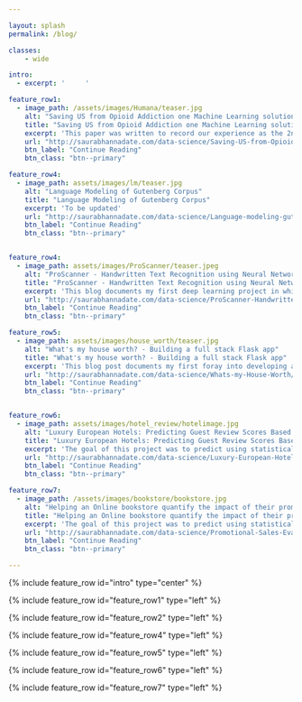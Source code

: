 ```yaml
---

layout: splash
permalink: /blog/

classes:
    - wide

intro: 
  - excerpt: '     '

feature_row1:
  - image_path: /assets/images/Humana/teaser.jpg
    alt: "Saving US from Opioid Addiction one Machine Learning solution at a time"
    title: "Saving US from Opioid Addiction one Machine Learning solution at a time"
    excerpt: 'This paper was written to record our experience as the 2nd place winners and recipients of a $15,000 reward in the 2019 Humana-Mays Healthcare Analytics Case Competition amongst 480 participating teams from across the US.'
    url: "http://saurabhannadate.com/data-science/Saving-US-from-Opioid-Addiction-one-Machine-Learning-solution-at-a-time/"
    btn_label: "Continue Reading"
    btn_class: "btn--primary"

feature_row4:
  - image_path: assets/images/lm/teaser.jpg
    alt: "Language Modeling of Gutenberg Corpus"
    title: "Language Modeling of Gutenberg Corpus"
    excerpt: 'To be updated'
    url: "http://saurabhannadate.com/data-science/Language-modeling-gutenberg-corpus/"
    btn_label: "Continue Reading"
    btn_class: "btn--primary"


feature_row4:
  - image_path: assets/images/ProScanner/teaser.jpeg
    alt: "ProScanner - Handwritten Text Recognition using Neural Networks"
    title: "ProScanner - Handwritten Text Recognition using Neural Networks"
    excerpt: 'This blog documents my first deep learning project in which we developed a neural network model using CNNs and LSTMs for Optical Character Recognition to convert handwritten text images into digital text.'
    url: "http://saurabhannadate.com/data-science/ProScanner-Handwritten-Text-Recognition/"
    btn_label: "Continue Reading"
    btn_class: "btn--primary"

feature_row5:
  - image_path: assets/images/house_worth/teaser.jpg
    alt: "What's my house worth? - Building a full stack Flask app"
    title: "What's my house worth? - Building a full stack Flask app"
    excerpt: 'This blog post documents my first foray into developing a full stack analytical pipeline to administer a machine learning solution including using AWS tools such as EC2, S3 and RDS for backend infrastructure and Flask for front end UI.'
    url: "http://saurabhannadate.com/data-science/Whats-my-House-Worth/"
    btn_label: "Continue Reading"
    btn_class: "btn--primary"


feature_row6:
  - image_path: assets/images/hotel_review/hotelimage.jpg
    alt: "Luxury European Hotels: Predicting Guest Review Scores Based on Hotel Reviews"
    title: "Luxury European Hotels: Predicting Guest Review Scores Based on Hotel Reviews"
    excerpt: 'The goal of this project was to predict using statistical modeling and machine learning the score, on a scale from 1 (lowest) to 10 (highest) that a reviewer will give after a stay at a luxury hotel in one of six European cities.'
    url: "http://saurabhannadate.com/data-science/Luxury-European-Hotels-Predicting-Guest-Review-Scores-Based-on-Hotel-Reviews/"
    btn_label: "Continue Reading"
    btn_class: "btn--primary"

feature_row7:
  - image_path: /assets/images/bookstore/bookstore.jpg
    alt: "Helping an Online bookstore quantify the impact of their promotion strategy"
    title: "Helping an Online bookstore quantify the impact of their promotion strategy"
    excerpt: 'The goal of this project was to predict using statistical modeling whether a given customer will respond to a promotional email sent out by an online bookstore, and how much they will spend on buying books if they do respond.'
    url: "http://saurabhannadate.com/data-science/Promotional-Sales-Evaluation-A-Predictive-Model/"
    btn_label: "Continue Reading"
    btn_class: "btn--primary"

---
```


{% include feature_row id="intro" type="center" %}

{% include feature_row id="feature_row1" type="left" %}

{% include feature_row id="feature_row2" type="left" %}

{% include feature_row id="feature_row4" type="left" %}

{% include feature_row id="feature_row5" type="left" %}

{% include feature_row id="feature_row6" type="left" %}

{% include feature_row id="feature_row7" type="left" %}
